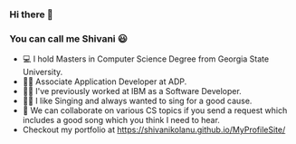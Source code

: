 ### Hi there 👋
### You can call me Shivani 😃


- 💻 I hold Masters in Computer Science Degree from Georgia State University.
- 👩‍💼 Associate Application Developer at ADP.
- 👩‍💼 I've previously worked at IBM as a Software Developer.
- 👩‍🎤 I like Singing and always wanted to sing for a good cause.
- 👯 We can collaborate on various CS topics if you send a request which includes a good song which you think I need to hear.
- Checkout my portfolio at https://shivanikolanu.github.io/MyProfileSite/

<!--
**ShivaniKolanu/ShivaniKolanu** is a ✨ _special_ ✨ repository because its `README.md` (this file) appears on your GitHub profile.

Here are some ideas to get you started:

- 🔭 I’m currently working on ...
- 🌱 I’m currently learning ...
- 👯 I’m looking to collaborate on ...
- 🤔 I’m looking for help with ...
- 💬 Ask me about ...
- 📫 How to reach me: ...
- 😄 Pronouns: ...
- ⚡ Fun fact: ...
-->
